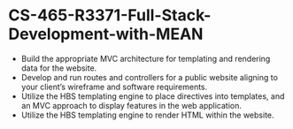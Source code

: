 # CS-465-R3371-Full-Stack-Development-with-MEAN
- Build the appropriate MVC architecture for templating and rendering data for the website.
- Develop and run routes and controllers for a public website aligning to your client’s wireframe and software requirements.
- Utilize the HBS templating engine to place directives into templates, and an MVC approach to display features in the web application.
- Utilize the HBS templating engine to render HTML within the website.
